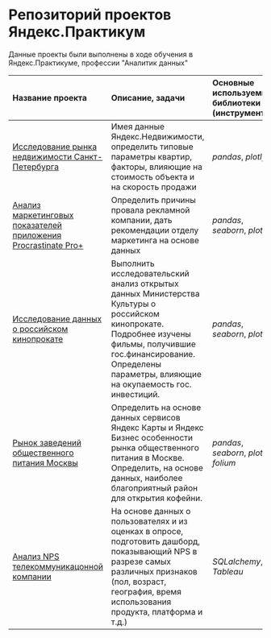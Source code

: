 # Репозиторий проектов Яндекс.Практикум

Данные проекты были выполнены в ходе обучения в Яндекс.Практикуме, профессии "Аналитик данных"

| Название проекта | Описание, задачи | Основные используемые библиотеки (инструменты) | 
| :---------------------- | :---------------------- | :---------------------- |
| [Исследование рынка недвижимости Санкт-Петербурга](https://github.com/AlexandrBaranov7/yandex-praktikum-projects/tree/main/Исследование%20рынка%20недвижимости%20СПБ) | Имея данные Яндекс.Недвижимости, определить типовые параметры квартир, факторы, влияющие на стоимость объекта и на скорость продажи | *pandas*, *plotly*|
| [Анализ маркетинговых показателей приложения Procrastinate Pro+](https://github.com/AlexandrBaranov7/yandex-praktikum-projects/tree/main/Анализ%20маркетинговых%20показателей) | Определить причины провала рекламной компании, дать рекомендации отделу маркетинга на основе данных | *pandas*, *seaborn*, *plotly* |
| [Исследование данных о российском кинопрокате](https://github.com/AlexandrBaranov7/yandex-praktikum-projects/tree/main/Исследование%20данных%20о%20российском%20кинопрокате) | Выполнить исследовательский анализ открытых данных Министерства Культуры о российском кинопрокате. Подробнее изучены фильмы, получившие гос.финансирование. Определены параметры, влияющие на окупаемость гос. инвестиций. | *pandas*, *seaborn*, *plotly* |
| [Рынок заведений общественного питания Москвы](https://github.com/AlexandrBaranov7/yandex-praktikum-projects/tree/main/Рынок%20заведений%20общественного%20питания%20Москвы) | Определить на основе данных сервисов Яндекс Карты и Яндекс Бизнес особенности рынка общественного питания в Москве. Определить, на основе данных, наиболее благоприятный район для открытия кофейни. | *pandas*, *seaborn*, *plotly*, *folium* |
| [Анализ NPS телекоммуникацонной компании](https://github.com/AlexandrBaranov7/yandex-praktikum-projects/tree/main/Уровень%20потребительской%20лояльности) | На основе данных о пользователях и из оценках в опросе, подготовить дашборд, показывающий NPS в разрезе самых различных признаков (пол, возраст, география, время использования продукта, платформа и т.д.) | *SQLalchemy*, *Tableau*|
